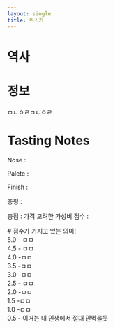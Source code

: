 ```yaml
---
layout: single
title: 위스키
---
```


# 역사 

# 정보
ㅁㄴㅇㄹㅁㄴㅇㄹ

# Tasting Notes
Nose : 

Palete : 

Finish :

총평 :

총점 : 
가격 고려한 가성비 점수 : 

\# 점수가 가지고 있는 의미!  
5.0 - ㅁㅁ  
4.5 - ㅁㅁ  
4.0 -ㅁㅁ  
3.5 -ㅁㅁ  
3.0 -ㅁㅁ  
2.5 - ㅁㅁ  
2.0 -ㅁㅁ  
1.5 -ㅁㅁ  
1.0 -ㅁㅁ  
0.5 - 이거는 내 인생에서 절대 안먹을듯